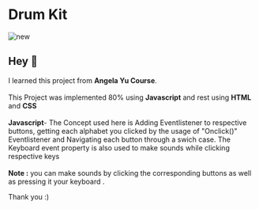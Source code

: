 # Drum Kit

![new](https://user-images.githubusercontent.com/94985341/197193762-122d9c15-f13e-4df8-a709-28444d2d4bae.PNG)

## Hey 👋
I learned this project from **Angela Yu Course**. <br><br>
This Project was implemented 80% using **Javascript** and rest using **HTML** and **CSS**
<br><br>
**Javascript**- The Concept used here is Adding Eventlistener to respective buttons, getting each alphabet you clicked by the usage of "Onclick()" Eventlistener 
and Navigating each button through a swich case. The Keyboard event property is also used to make sounds while clicking respective keys 
<br>
<br>
 **Note :**
 you can make sounds by clicking the corresponding buttons as well as pressing it your keyboard .
 
 Thank you :) 
